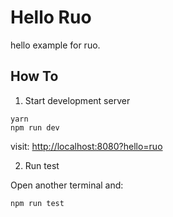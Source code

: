 # Hello Ruo

hello example for ruo.

## How To

1. Start development server
```
yarn
npm run dev
```
visit: [http://localhost:8080?hello=ruo](http://localhost:8080?hello=ruo)

2. Run test

Open another terminal and:
```
npm run test
```

